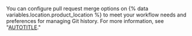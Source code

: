 You can configure pull request merge options on {% data variables.location.product_location %} to meet your workflow needs and preferences for managing Git history. For more information, see "[AUTOTITLE](/repositories/configuring-branches-and-merges-in-your-repository/configuring-pull-request-merges)."
